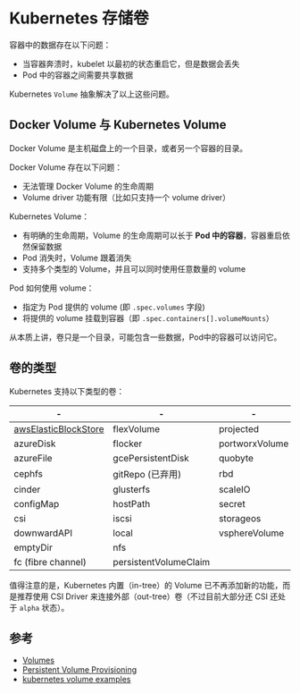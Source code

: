 # Kubernetes 存储卷

容器中的数据存在以下问题：

* 当容器奔溃时，kubelet 以最初的状态重启它，但是数据会丢失
* Pod 中的容器之间需要共享数据

Kubernetes `Volume` 抽象解决了以上这些问题。

## Docker Volume 与 Kubernetes Volume

Docker Volume 是主机磁盘上的一个目录，或者另一个容器的目录。

Docker Volume 存在以下问题：

* 无法管理 Docker Volume 的生命周期
* Volume driver 功能有限（比如只支持一个 volume driver）

Kubernetes Volume：

* 有明确的生命周期，Volume 的生命周期可以长于 **Pod 中的容器**，容器重启依然保留数据
* Pod 消失时，Volume 跟着消失
* 支持多个类型的 Volume，并且可以同时使用任意数量的 volume

Pod 如何使用 volume：

* 指定为 Pod 提供的 volume (即 `.spec.volumes` 字段)
* 将提供的 volume 挂载到容器（即 `.spec.containers[].volumeMounts`）

从本质上讲，卷只是一个目录，可能包含一些数据，Pod中的容器可以访问它。

## 卷的类型

Kubernetes 支持以下类型的卷：

| -                                         | -                     | -              |
| ----------------------------------------- | --------------------- | -------------- |
| [awsElasticBlockStore](aws-ebs/README.md) | flexVolume            | projected      |
| azureDisk                                 | flocker               | portworxVolume |
| azureFile                                 | gcePersistentDisk     | quobyte        |
| cephfs                                    | gitRepo (已弃用)      | rbd            |
| cinder                                    | glusterfs             | scaleIO        |
| configMap                                 | hostPath              | secret         |
| csi                                       | iscsi                 | storageos      |
| downwardAPI                               | local                 | vsphereVolume  |
| emptyDir                                  | nfs                   |                |
| fc (fibre channel)                        | persistentVolumeClaim |                |

值得注意的是，Kubernetes 内置（in-tree）的 Volume 已不再添加新的功能，而是推荐使用 CSI Driver 来连接外部（out-tree）卷（不过目前大部分还 CSI 还处于 `alpha` 状态）。

## 参考

* [Volumes](https://kubernetes.io/docs/concepts/storage/volumes/)
* [Persistent Volume Provisioning](https://github.com/kubernetes/examples/tree/master/staging/persistent-volume-provisioning)
* [kubernetes volume examples](https://github.com/kubernetes/examples/tree/master/staging/volumes)
